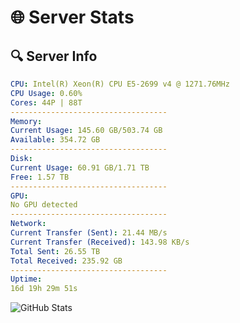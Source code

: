 # 🌐 Server Stats
## 🔍 Server Info
```yaml
CPU: Intel(R) Xeon(R) CPU E5-2699 v4 @ 1271.76MHz
CPU Usage: 0.60%
Cores: 44P | 88T
-----------------------------------
Memory:
Current Usage: 145.60 GB/503.74 GB
Available: 354.72 GB
-----------------------------------
Disk:
Current Usage: 60.91 GB/1.71 TB
Free: 1.57 TB
-----------------------------------
GPU:
No GPU detected
-----------------------------------
Network:
Current Transfer (Sent): 21.44 MB/s
Current Transfer (Received): 143.98 KB/s
Total Sent: 26.55 TB
Total Received: 235.92 GB
-----------------------------------
Uptime:
16d 19h 29m 51s
```
![GitHub Stats](https://img.shields.io/badge/Updated-2025-03-24_16:52:40-blue)